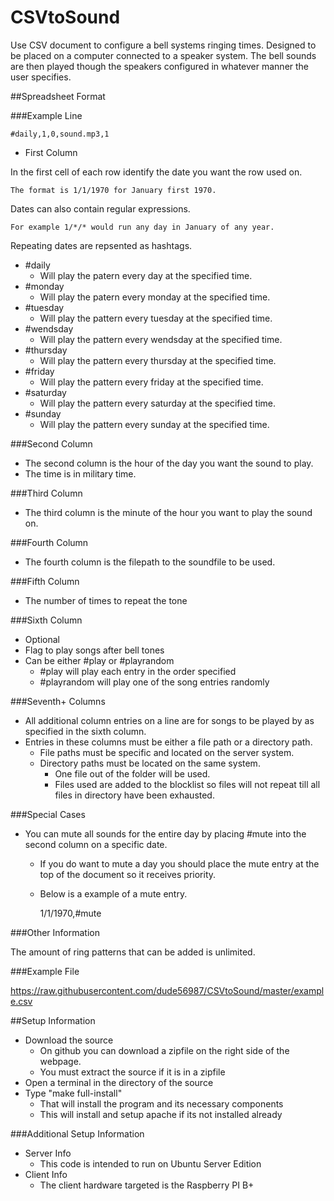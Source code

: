 CSVtoSound
=========

Use CSV document to configure a bell systems ringing times. Designed to be placed on a computer connected to a speaker system. The bell sounds are then played though the speakers configured in whatever manner the user specifies.

##Spreadsheet Format

###Example Line

 	#daily,1,0,sound.mp3,1

- First Column

In the first cell of each row identify the date you want the row used on.

	The format is 1/1/1970 for January first 1970.

Dates can also contain regular expressions.

	For example 1/*/* would run any day in January of any year.

Repeating dates are repsented as hashtags.

- \#daily
  - Will play the patern every day at the specified time.
- \#monday
  - Will play the patern every monday at the specified time. 
- \#tuesday
  - Will play the pattern every tuesday at the specified time. 
- \#wendsday
  - Will play the pattern every wendsday at the specified time. 
- \#thursday
  - Will play the pattern every thursday at the specified time.
- \#friday
  - Will play the pattern every friday at the specified time. 
- \#saturday
  - Will play the pattern every saturday at the specified time. 
- \#sunday
  - Will play the pattern every sunday at the specified time. 

###Second Column
- The second column is the hour of the day you want the sound to play. 
- The time is in military time.

###Third Column
- The third column is the minute of the hour you want to play the sound on.

###Fourth Column
- The fourth column is the filepath to the soundfile to be used.

###Fifth Column
- The number of times to repeat the tone

###Sixth Column
- Optional
- Flag to play songs after bell tones
- Can be either \#play or \#playrandom
  - \#play will play each entry in the order specified
  - \#playrandom will play one of the song entries randomly

###Seventh+ Columns
- All additional column entries on a line are for songs to be played by as specified in the sixth column.
- Entries in these columns must be either a file path or a directory path.
  - File paths must be specific and located on the server system.
  - Directory paths must be located on the same system.
	- One file out of the folder will be used.
	- Files used are added to the blocklist so files will not repeat till all files in directory have been exhausted.

###Special Cases
- You can mute all sounds for the entire day by placing #mute into the second column on a specific date.
  - If you do want to mute a day you should place the mute entry at the top of the document so it receives priority.
  - Below is a example of a mute entry.

    1/1/1970,#mute
    
###Other Information

The amount of ring patterns that can be added is unlimited. 

###Example File

https://raw.githubusercontent.com/dude56987/CSVtoSound/master/example.csv

##Setup Information

- Download the source 
  - On github you can download a zipfile on the right side of the webpage.
  - You must extract the source if it is in a zipfile
- Open a terminal in the directory of the source
- Type "make full-install"
  - That will install the program and its necessary components
  - This will install and setup apache if its not installed already
 
###Additional Setup Information

- Server Info
  - This code is intended to run on Ubuntu Server Edition
- Client Info
  - The client hardware targeted is the Raspberry PI B+

